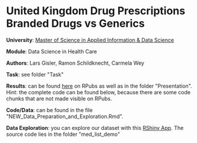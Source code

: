 # United Kingdom Drug Prescriptions Branded Drugs vs Generics

**University**: [Master of Science in Applied Information & Data Science](https://www.hslu.ch/en/lucerne-school-of-business/degree-programmes/master/applied-information-and-data-science/)

**Module**: Data Science in Health Care

**Authors**: Lars Gisler, Ramon Schildknecht, Carmela Wey

**Task**: see folder "Task"

**Results**: can be found [here](http://rpubs.com/ramon_schildknecht/data_science_in_healthcare_drug_generics_comparison) on RPubs as well as in the folder "Presentation". Hint: the complete code can be found below, because there are some code chunks that are not made visible on RPubs.

**Code/Data**: can be found in the file "NEW_Data_Preparation_and_Exploration.Rmd". 

**Data Exploration**: you can explore our dataset with this [RShiny App](https://rasch.shinyapps.io/uk_drugs_vs_generics_comparison/). The source code lies in the folder "med_list_demo" 

